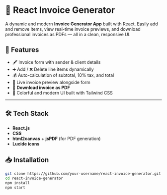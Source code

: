 # 🧾 React Invoice Generator

A dynamic and modern **Invoice Generator App** built with React. Easily add and remove items, view real-time invoice previews, and download professional invoices as PDFs — all in a clean, responsive UI.

## 🚀 Features

- 🖋️ Invoice form with sender & client details
- ➕ Add / ❌ Delete line items dynamically
- 💰 Auto-calculation of subtotal, 10% tax, and total
- 👀 Live invoice preview alongside form
- 📄 **Download invoice as PDF**
- 🎨 Colorful and modern UI built with Tailwind CSS

---

## 🛠️ Tech Stack

- **React.js**
- **CSS**
- **html2canvas** + **jsPDF** (for PDF generation)
- **Lucide icons**



## 📥 Installation

```bash
git clone https://github.com/your-username/react-invoice-generator.git
cd react-invoice-generator
npm install
npm start
